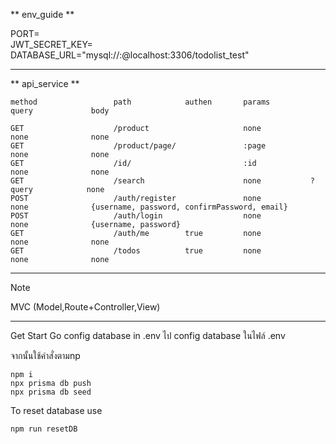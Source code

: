 ** env_guide **

PORT=<br>
JWT_SECRET_KEY=<br>
DATABASE_URL="mysql://<username>:<password>@localhost:3306/todolist_test"<br>

----------------------

** api_service **

```
method                 path            authen       params         query             body

GET                    /product                     none           none              none
GET                    /product/page/               :page          none              none
GET                    /id/                         :id            none              none
GET                    /search                      none           ?query            none
POST                   /auth/register               none           none              {username, password, confirmPassword, email}
POST                   /auth/login                  none           none              {username, password}
GET                    /auth/me        true         none           none              none
GET                    /todos          true         none           none              none
```

----------------------

Note

MVC (Model,Route+Controller,View)

----------------------
Get Start
Go config database in .env
ไป config database ในไฟล์ .env

จากนั้นใช้คำสั่งตามnp
```
npm i 
npx prisma db push
npx prisma db seed
```
To reset database use
```
npm run resetDB
```
